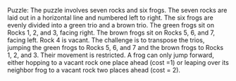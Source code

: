 Puzzle:
The puzzle involves seven rocks and six frogs. The seven rocks are laid out in a horizontal line and numbered left to right. The six frogs are evenly divided into a green trio and a brown trio. The green frogs sit on Rocks 1, 2, and 3, facing right. The brown frogs sit on Rocks 5, 6, and 7, facing left. Rock 4 is vacant. The challenge is to transpose the trios, jumping the green frogs to Rocks 5, 6, and 7 and the brown frogs to Rocks 1, 2, and 3. Their movement is restricted.
A frog can only jump forward, either hopping to a vacant rock one place ahead (cost =1) or leaping over its neighbor frog to a vacant rock two places ahead (cost = 2).
